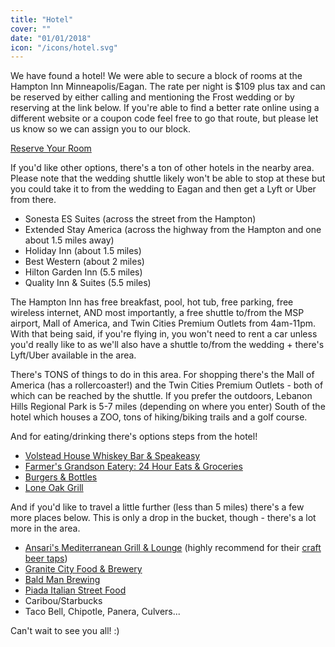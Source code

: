 ```yaml
---
title: "Hotel"
cover: ""
date: "01/01/2018"
icon: "/icons/hotel.svg"
---
```


We have found a hotel! We were able to secure a block of rooms at the Hampton Inn Minneapolis/Eagan. The rate per night is $109 plus tax and can be reserved by either calling and mentioning the Frost wedding or by reserving at the link below. If you're able to find a better rate online using a different website or a coupon code feel free to go that route, but please let us know so we can assign you to our block.

[Reserve Your Room](http://hamptoninn.hilton.com/en/hp/groups/personalized/M/MSPEGHX-CFW-20180720/index.jhtml;jsessionid=T42TFF3LRTHL4CSQA0Q3MQQ)

If you'd like other options, there's a ton of other hotels in the nearby area. Please note that the wedding shuttle likely won't be able to stop at these but you could take it to from the wedding to Eagan and then get a Lyft or Uber from there.

* Sonesta ES Suites (across the street from the Hampton)
* Extended Stay America (across the highway from the Hampton and one about 1.5 miles away)
* Holiday Inn (about 1.5 miles)
* Best Western (about 2 miles)
* Hilton Garden Inn (5.5 miles)
* Quality Inn & Suites (5.5 miles)

The Hampton Inn has free breakfast, pool, hot tub, free parking, free wireless internet, AND most importantly, a free shuttle to/from the MSP airport, Mall of America, and Twin Cities Premium Outlets from 4am-11pm. With that being said, if you're flying in, you won't need to rent a car unless you'd really like to as we'll also have a shuttle to/from the wedding + there's Lyft/Uber available in the area.

There's TONS of things to do in this area. For shopping there's the Mall of America (has a rollercoaster!) and the Twin Cities Premium Outlets - both of which can be reached by the shuttle. If you prefer the outdoors, Lebanon Hills Regional Park is 5-7 miles (depending on where you enter) South of the hotel which houses a ZOO, tons of hiking/biking trails and a golf course.

And for eating/drinking there's options steps from the hotel!

* [Volstead House Whiskey Bar & Speakeasy](http://volsteadhouse.com/)
* [Farmer's Grandson Eatery: 24 Hour Eats & Groceries](http://www.farmersgrandson.com/)
* [Burgers & Bottles](http://burgersbottles.com/)
* [Lone Oak Grill](http://lone-oakgrill.com/)

And if you'd like to travel a little further (less than 5 miles) there's a few more places below. This is only a drop in the bucket, though - there's a lot more in the area.

* [Ansari's Mediterranean Grill & Lounge](http://www.ansarisgrill.com/) (highly recommend for their [craft beer taps](https://untappd.com/v/ansaris-mediterranean-grill-lounge/283270))
* [Granite City Food & Brewery](https://www.gcfb.com/menu/)
* [Bald Man Brewing](http://baldmanbrewing.com/)
* [Piada Italian Street Food](https://mypiada.com/)
* Caribou/Starbucks
* Taco Bell, Chipotle, Panera, Culvers...

Can't wait to see you all! :)